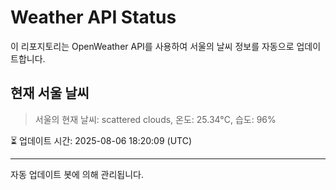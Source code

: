 
# Weather API Status

이 리포지토리는 OpenWeather API를 사용하여 서울의 날씨 정보를 자동으로 업데이트합니다.

## 현재 서울 날씨
> 서울의 현재 날씨: scattered clouds, 온도: 25.34°C, 습도: 96%

⏳ 업데이트 시간: 2025-08-06 18:20:09 (UTC)

---
자동 업데이트 봇에 의해 관리됩니다.
